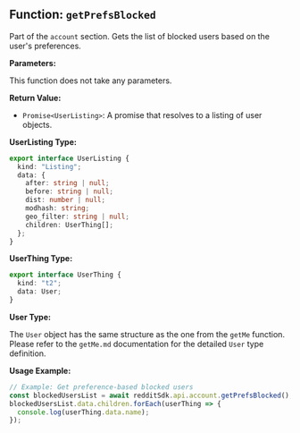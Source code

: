 ## Function: `getPrefsBlocked`

Part of the `account` section. Gets the list of blocked users based on the user's preferences.

**Parameters:**

This function does not take any parameters.

**Return Value:**

- `Promise<UserListing>`: A promise that resolves to a listing of user objects.

**UserListing Type:**

```typescript
export interface UserListing {
  kind: "Listing";
  data: {
    after: string | null;
    before: string | null;
    dist: number | null;
    modhash: string;
    geo_filter: string | null;
    children: UserThing[];
  };
}
```

**UserThing Type:**

```typescript
export interface UserThing {
  kind: "t2";
  data: User;
}
```

**User Type:**

The `User` object has the same structure as the one from the `getMe` function. Please refer to the `getMe.md` documentation for the detailed `User` type definition.

**Usage Example:**

```typescript
// Example: Get preference-based blocked users
const blockedUsersList = await redditSdk.api.account.getPrefsBlocked();
blockedUsersList.data.children.forEach(userThing => {
  console.log(userThing.data.name);
});
``` 